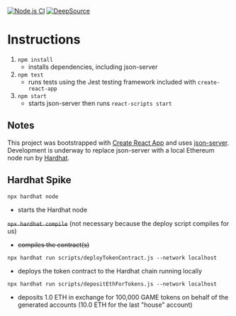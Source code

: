 [![Node.js CI](https://github.com/jduffey/roulette-react/actions/workflows/node.js.yml/badge.svg?branch=main)](https://github.com/jduffey/roulette-react/actions/workflows/node.js.yml)
[![DeepSource](https://deepsource.io/gh/jduffey/roulette-react.svg/?label=active+issues&show_trend=true&token=oBR3ln1gv1ugsjCE4f7yBgvH)](https://deepsource.io/gh/jduffey/roulette-react/)

# Instructions

1. `npm install`
   - installs dependencies, including json-server
1. `npm test`
   - runs tests using the Jest testing framework included with `create-react-app`
1. `npm start`
   - starts json-server then runs `react-scripts start` 

## Notes

This project was bootstrapped with [Create React App](https://github.com/facebook/create-react-app) and uses [json-server](https://github.com/typicode/json-server). Development is underway to replace json-server with a local Ethereum node run by [Hardhat](https://hardhat.org/).

## Hardhat Spike

`npx hardhat node`
- starts the Hardhat node

~~`npx hardhat compile`~~ (not necessary because the deploy script compiles for us)
- ~~compiles the contract(s)~~

`npx hardhat run scripts/deployTokenContract.js --network localhost`
- deploys the token contract to the Hardhat chain running locally

`npx hardhat run scripts/depositEthForTokens.js --network localhost`
- deposits 1.0 ETH in exchange for 100,000 GAME tokens on behalf of the generated accounts (10.0 ETH for the last "house" account)